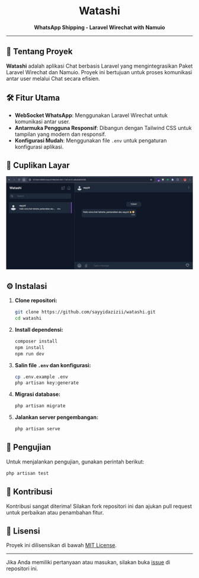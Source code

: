<h1 align="center">Watashi</h1>

<p align="center">
  <strong>WhatsApp Shipping - Laravel Wirechat with Namuio</strong>
</p>

---

## 🚀 Tentang Proyek

**Watashi** adalah aplikasi Chat berbasis Laravel yang mengintegrasikan Paket Laravel Wirechat dan Namuio. Proyek ini bertujuan untuk proses komunikasi antar user melalui Chat secara efisien.

## 🛠️ Fitur Utama

- **WebSocket WhatsApp**: Menggunakan Laravel Wirechat untuk komunikasi antar user.
- **Antarmuka Pengguna Responsif**: Dibangun dengan Tailwind CSS untuk tampilan yang modern dan responsif.
- **Konfigurasi Mudah**: Menggunakan file `.env` untuk pengaturan konfigurasi aplikasi.

## 📸 Cuplikan Layar

<p align="center">
  <img src="https://github.com/sayyidazizii/watashi/blob/main/public/image/Screenshot1.JPG?raw=true" width="600" alt="Watashi Screenshot">
</p>

## ⚙️ Instalasi

1. **Clone repositori:**

   ```bash
   git clone https://github.com/sayyidazizii/watashi.git
   cd watashi
   ```

2. **Install dependensi:**

   ```bash
   composer install
   npm install
   npm run dev
   ```

3. **Salin file `.env` dan konfigurasi:**

   ```bash
   cp .env.example .env
   php artisan key:generate
   ```

4. **Migrasi database:**

   ```bash
   php artisan migrate
   ```

5. **Jalankan server pengembangan:**

   ```bash
   php artisan serve
   ```

## 🧪 Pengujian

Untuk menjalankan pengujian, gunakan perintah berikut:

```bash
php artisan test
```

## 🤝 Kontribusi

Kontribusi sangat diterima! Silakan fork repositori ini dan ajukan pull request untuk perbaikan atau penambahan fitur.

## 📄 Lisensi

Proyek ini dilisensikan di bawah [MIT License](https://opensource.org/licenses/MIT).

---

Jika Anda memiliki pertanyaan atau masukan, silakan buka [issue](https://github.com/sayyidazizii/watashi/issues) di repositori ini.
